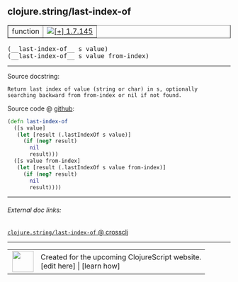 ## clojure.string/last-index-of



 <table border="1">
<tr>
<td>function</td>
<td><a href="https://github.com/cljsinfo/cljs-api-docs/tree/1.7.145"><img valign="middle" alt="[+] 1.7.145" title="Added in 1.7.145" src="https://img.shields.io/badge/+-1.7.145-lightgrey.svg"></a> </td>
</tr>
</table>


 <samp>
(__last-index-of__ s value)<br>
</samp>
 <samp>
(__last-index-of__ s value from-index)<br>
</samp>

---





Source docstring:

```
Return last index of value (string or char) in s, optionally
searching backward from from-index or nil if not found.
```


Source code @ [github](https://github.com/clojure/clojurescript/blob/r1.7.228/src/main/cljs/clojure/string.cljs#L231-L243):

```clj
(defn last-index-of
  ([s value]
   (let [result (.lastIndexOf s value)]
     (if (neg? result)
       nil
       result)))
  ([s value from-index]
   (let [result (.lastIndexOf s value from-index)]
     (if (neg? result)
       nil
       result))))
```

<!--
Repo - tag - source tree - lines:

 <pre>
clojurescript @ r1.7.228
└── src
    └── main
        └── cljs
            └── clojure
                └── <ins>[string.cljs:231-243](https://github.com/clojure/clojurescript/blob/r1.7.228/src/main/cljs/clojure/string.cljs#L231-L243)</ins>
</pre>

-->

---



###### External doc links:

[`clojure.string/last-index-of` @ crossclj](http://crossclj.info/fun/clojure.string.cljs/last-index-of.html)<br>

---

 <table>
<tr><td>
<img valign="middle" align="right" width="48px" src="http://i.imgur.com/Hi20huC.png">
</td><td>
Created for the upcoming ClojureScript website.<br>
[edit here] | [learn how]
</td></tr></table>

[edit here]:https://github.com/cljsinfo/cljs-api-docs/blob/master/cljsdoc/clojure.string/last-index-of.cljsdoc
[learn how]:https://github.com/cljsinfo/cljs-api-docs/wiki/cljsdoc-files

<!--

This information was too distracting to show to readers, but I'll leave it
commented here since it is helpful to:

- pretty-print the data used to generate this document
- and show how to retrieve that data



The API data for this symbol:

```clj
{:ns "clojure.string",
 :name "last-index-of",
 :signature ["[s value]" "[s value from-index]"],
 :history [["+" "1.7.145"]],
 :type "function",
 :full-name-encode "clojure.string/last-index-of",
 :source {:code "(defn last-index-of\n  ([s value]\n   (let [result (.lastIndexOf s value)]\n     (if (neg? result)\n       nil\n       result)))\n  ([s value from-index]\n   (let [result (.lastIndexOf s value from-index)]\n     (if (neg? result)\n       nil\n       result))))",
          :title "Source code",
          :repo "clojurescript",
          :tag "r1.7.228",
          :filename "src/main/cljs/clojure/string.cljs",
          :lines [231 243]},
 :full-name "clojure.string/last-index-of",
 :docstring "Return last index of value (string or char) in s, optionally\nsearching backward from from-index or nil if not found."}

```

Retrieve the API data for this symbol:

```clj
;; from Clojure REPL
(require '[clojure.edn :as edn])
(-> (slurp "https://raw.githubusercontent.com/cljsinfo/cljs-api-docs/catalog/cljs-api.edn")
    (edn/read-string)
    (get-in [:symbols "clojure.string/last-index-of"]))
```

-->
